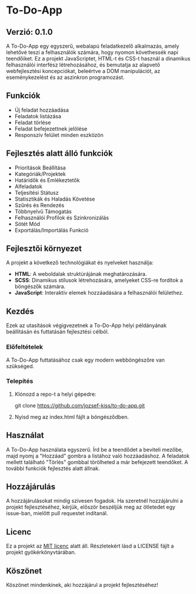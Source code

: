# To-Do-App

## Verzió: 0.1.0

A To-Do-App egy egyszerű, webalapú feladatkezelő alkalmazás, amely lehetővé teszi a felhasználók számára, hogy nyomon követhessék napi teendőiket. Ez a projekt JavaScriptet, HTML-t és CSS-t használ a dinamikus felhasználói interfész létrehozásához, és bemutatja az alapvető webfejlesztési koncepciókat, beleértve a DOM manipulációt, az eseménykezelést és az aszinkron programozást.

## Funkciók

- Új feladat hozzáadása
- Feladatok listázása
- Feladat törlése
- Feladat befejezettnek jelölése
- Responszív felület minden eszközön

## Fejlesztés alatt álló funkciók

- Prioritások Beállítása
- Kategóriák/Projektek
- Határidők és Emlékeztetők
- Alfeladatok
- Teljesítési Státusz
- Statisztikák és Haladás Követése
- Szűrés és Rendezés
- Többnyelvű Támogatás
- Felhasználói Profilok és Szinkronizálás
- Sötét Mód
- Exportálás/Importálás Funkció

## Fejlesztői környezet

A projekt a következő technológiákat és nyelveket használja:

- **HTML**: A weboldalak struktúrájának meghatározására.
- **SCSS**: Dinamikus stílusok létrehozására, amelyeket CSS-re fordítok a böngészők számára.
- **JavaScript**: Interaktív elemek hozzáadására a felhasználói felülethez.

## Kezdés

Ezek az utasítások végigvezetnek a To-Do-App helyi példányának beállításán és futtatásán fejlesztési célból.

### Előfeltételek

A To-Do-App futtatásához csak egy modern webböngészőre van szükséged.

### Telepítés

1. Klónozd a repo-t a helyi gépedre:
   
   git clone https://github.com/jozsef-kiss/to-do-app.git

2. Nyisd meg az index.html fájlt a böngésződben.

## Használat
A To-Do-App használata egyszerű. Írd be a teendődet a beviteli mezőbe, majd nyomj a "Hozzáad" gombra a listához való hozzáadáshoz. A feladatok mellett található "Törlés" gombbal törölheted a már befejezett teendőket.
A további funkciók fejlesztés alatt állnak.

## Hozzájárulás
A hozzájárulásokat mindig szívesen fogadok. Ha szeretnél hozzájárulni a projekt fejlesztéséhez, kérjük, először beszéljük meg az ötletedet egy issue-ban, mielőtt pull requestet indítanál.

## Licenc
Ez a projekt az [MIT licenc](LICENSE) alatt áll. Részletekért lásd a LICENSE fájlt a projekt gyökérkönyvtárában.


## Köszönet
Köszönet mindenkinek, aki hozzájárul a projekt fejlesztéséhez!
